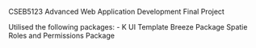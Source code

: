 CSEB5123 Advanced Web Application Development
Final Project

Utilised the following packages: -
K UI Template 
Breeze Package 
Spatie Roles and Permissions Package
